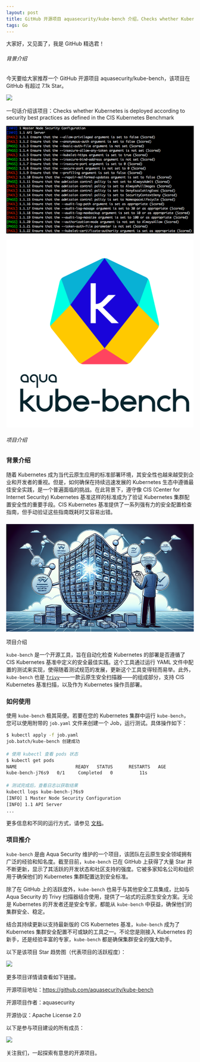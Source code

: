 ```yaml
---
layout: post
title: GitHub 开源项目 aquasecurity/kube-bench 介绍，Checks whether Kubernetes is deployed according to security best practices as defined in the CIS Kubernetes Benchmark
tags: Go
---
```


大家好，又见面了，我是 GitHub 精选君！

###### 背景介绍

今天要给大家推荐一个 GitHub 开源项目 aquasecurity/kube-bench，该项目在 GitHub 有超过 7.1k Star。

![](https://stats.deeptrain.net/repo/aquasecurity/kube-bench/?theme=light)

一句话介绍该项目：Checks whether Kubernetes is deployed according to security best practices as defined in the CIS Kubernetes Benchmark




![Kubernetes Bench for Security](https://raw.githubusercontent.com/aquasecurity/kube-bench/master//docs/images/output.png "Kubernetes Bench for Security")

![](https://raw.githubusercontent.com/aquasecurity/kube-bench/master/docs/images/kube-bench.png)


###### 项目介绍

### 背景介绍

随着 Kubernetes 成为当代云原生应用的标准部署环境，其安全性也越来越受到企业和开发者的重视。但是，如何确保在持续迅速发展的 Kubernetes 生态中遵循最佳安全实践，是一个普遍面临的挑战。在此背景下，遵守像 CIS (Center for Internet Security) Kubernetes 基准这样的标准成为了验证 Kubernetes 集群配置安全性的重要手段。CIS Kubernetes 基准提供了一系列强有力的安全配置检查指南，但手动验证这些指南既耗时又容易出错。

### 

![](https://raw.githubusercontent.com/ZhuPeng/pic/master/mac/compress_tmp-92446082c58936fc87e7ce99f744898f.png)

项目介绍

`kube-bench` 是一个开源工具，旨在自动化检查 Kubernetes 的部署是否遵循了 CIS Kubernetes 基准中定义的安全最佳实践。这个工具通过运行 YAML 文件中配置的测试来实现，使得随着测试规范的发展，更新这个工具变得轻而易举。此外，`kube-bench` 也是 [`Trivy`](https://github.com/aquasecurity/trivy)——一款云原生安全扫描器——的组成部分，支持 CIS Kubernetes 基准扫描，以及作为 Kubernetes 操作员部署。

### 如何使用

使用 `kube-bench` 极其简便。若要在您的 Kubernetes 集群中运行 `kube-bench`，您可以使用附带的 `job.yaml` 文件来创建一个 Job，运行测试。具体操作如下：

```bash
$ kubectl apply -f job.yaml
job.batch/kube-bench 创建成功

# 使用 kubectl 查看 pods 状态
$ kubectl get pods
NAME                      READY   STATUS      RESTARTS   AGE
kube-bench-j76s9   0/1     Completed   0          11s

# 测试完成后，查看日志以获取结果
kubectl logs kube-bench-j76s9
[INFO] 1 Master Node Security Configuration
[INFO] 1.1 API Server
...
```

更多信息和不同的运行方式，请参见 [文档](https://github.com/aquasecurity/kube-bench/docs/running.md)。

### 项目推介

`kube-bench` 是由 Aqua Security 维护的一个项目，该团队在云原生安全领域拥有广泛的经验和知名度。截至目前，`kube-bench` 已在 GitHub 上获得了大量 Star 并不断更新，显示了其活跃的开发状态和社区支持的强度。它被多家知名公司和组织用于确保他们的 Kubernetes 集群配置达到安全标准。

除了在 GitHub 上的活跃度外，`kube-bench` 也易于与其他安全工具集成，比如与 Aqua Security 的 Trivy 扫描器结合使用，提供了一站式的云原生安全方案。无论是 Kubernetes 的开发者还是安全专家，都能从 `kube-bench` 中获益，确保他们的集群安全、稳定。

结合其持续更新以支持最新版的 CIS Kubernetes 基准，`kube-bench` 成为了 Kubernetes 集群安全配置不可或缺的工具之一。不论您是刚接入 Kubernetes 的新手，还是经验丰富的专家，`kube-bench` 都是确保集群安全的强大助手。

以下是该项目 Star 趋势图（代表项目的活跃程度）：

![](https://api.star-history.com/svg?repos=aquasecurity/kube-bench&type=Timeline)

更多项目详情请查看如下链接。

开源项目地址：https://github.com/aquasecurity/kube-bench 

开源项目作者：aquasecurity

开源协议：Apache License 2.0

以下是参与项目建设的所有成员：

![](https://contrib.rocks/image?repo=aquasecurity/kube-bench)

关注我们，一起探索有意思的开源项目。

